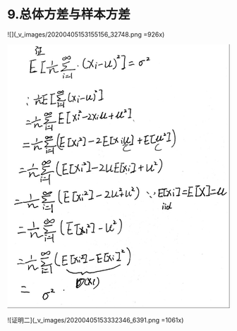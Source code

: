 # 9.总体方差与样本方差

![](_v_images/20200405153155156_32748.png =926x)

![证明一](_v_images/20200405153230340_16683.png)

![证明二](_v_images/20200405153332346_6391.png =1061x)